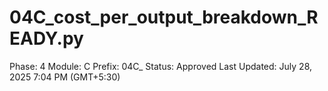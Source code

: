 # 04C_cost_per_output_breakdown_READY.py

Phase: 4
Module: C
Prefix: 04C_
Status: Approved
Last Updated: July 28, 2025 7:04 PM (GMT+5:30)
